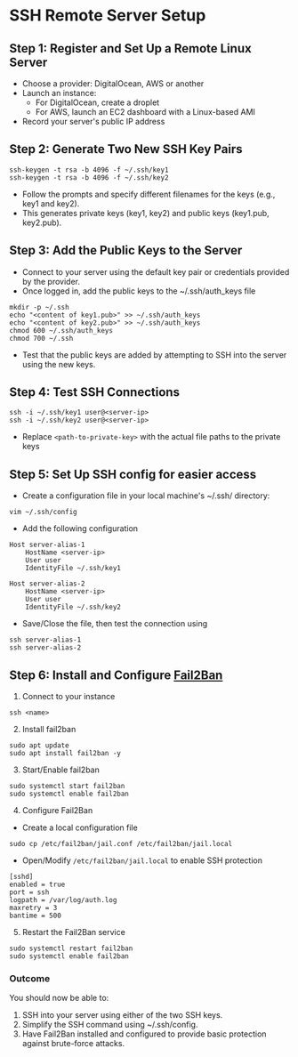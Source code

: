 # SSH Remote Server Setup

## Step 1: Register and Set Up a Remote Linux Server
- Choose a provider: DigitalOcean, AWS or another
- Launch an instance:
  - For DigitalOcean, create a droplet
  - For AWS, launch an EC2 dashboard with a Linux-based AMI
- Record your server's public IP address

## Step 2: Generate Two New SSH Key Pairs
```
ssh-keygen -t rsa -b 4096 -f ~/.ssh/key1
ssh-keygen -t rsa -b 4096 -f ~/.ssh/key2
```
- Follow the prompts and specify different filenames for the keys (e.g., key1 and key2).
- This generates private keys (key1, key2) and public keys (key1.pub, key2.pub).

## Step 3: Add the Public Keys to the Server
- Connect to your server using the default key pair or credentials provided by the provider.
- Once logged in, add the public keys to the ~/.ssh/auth_keys file
```
mkdir -p ~/.ssh
echo "<content of key1.pub>" >> ~/.ssh/auth_keys
echo "<content of key2.pub>" >> ~/.ssh/auth_keys
chmod 600 ~/.ssh/auth_keys
chmod 700 ~/.ssh
```
- Test that the public keys are added by attempting to SSH into the server using the new keys.

## Step 4: Test SSH Connections
```
ssh -i ~/.ssh/key1 user@<server-ip>
ssh -i ~/.ssh/key2 user@<server-ip>
```
- Replace `<path-to-private-key>` with the actual file paths to the private keys

## Step 5: Set Up SSH config for easier access
- Create a configuration file in your local machine's ~/.ssh/ directory:
```
vim ~/.ssh/config
```
- Add the following configuration
```
Host server-alias-1
    HostName <server-ip>
    User user
    IdentityFile ~/.ssh/key1

Host server-alias-2
    HostName <server-ip>
    User user
    IdentityFile ~/.ssh/key2
```
- Save/Close the file, then test the connection using
```
ssh server-alias-1
ssh server-alias-2
```
## Step 6: Install and Configure [Fail2Ban](https://github.com/fail2ban/fail2ban)
1. Connect to your instance
```
ssh <name>
```
2. Install fail2ban
```
sudo apt update
sudo apt install fail2ban -y
```
3. Start/Enable fail2ban
```
sudo systemctl start fail2ban
sudo systemctl enable fail2ban
```
4. Configure Fail2Ban
- Create a local configuration file
```
sudo cp /etc/fail2ban/jail.conf /etc/fail2ban/jail.local
```
- Open/Modify `/etc/fail2ban/jail.local` to enable SSH protection
```
[sshd]
enabled = true
port = ssh
logpath = /var/log/auth.log
maxretry = 3
bantime = 500
```
5. Restart the Fail2Ban service
```
sudo systemctl restart fail2ban
sudo systemctl enable fail2ban
```

### Outcome
You should now be able to:
1. SSH into your server using either of the two SSH keys.
2. Simplify the SSH command using ~/.ssh/config.
3. Have Fail2Ban installed and configured to provide basic protection against brute-force attacks.
